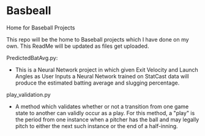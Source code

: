 # Basbeall
Home for Baseball Projects

This repo will be the home to Baseball projects which I have done on my own.
This ReadMe will be updated as files get uploaded.

PredictedBatAvg.py: 
- This is a Neural Network project in which given Exit Velocity and Launch Angles as User Inputs a Neural Network trained on StatCast data will produce the estimated batting average and slugging percentage.

play_validation.py
- A method which validates whether or not a transition from one game state to another can validly occur as a play. For this method, a "play" is the period from one instance when a pitcher has the ball and may legally pitch to either the next such instance or the end of a half-inning. 

